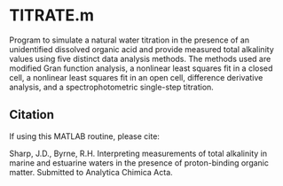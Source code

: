 # TITRATE.m

Program to simulate a natural water titration in the presence of an unidentified dissolved organic acid and provide measured total alkalinity values using five distinct data analysis methods. The methods used are modified Gran function analysis, a nonlinear least squares fit in a closed cell, a nonlinear least squares fit in an open cell, difference derivative analysis, and a spectrophotometric single-step titration.

## Citation

If using this MATLAB routine, please cite:

Sharp, J.D., Byrne, R.H. Interpreting measurements of total alkalinity in marine and estuarine waters in the presence of proton-binding organic matter. Submitted to Analytica Chimica Acta.

